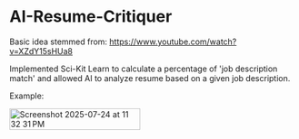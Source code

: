 # AI-Resume-Critiquer

Basic idea stemmed from: https://www.youtube.com/watch?v=XZdY15sHUa8

Implemented Sci-Kit Learn to calculate a percentage of 'job description match' and allowed AI to analyze resume based on a given job description. 

Example: 

<img width="230" height="38" alt="Screenshot 2025-07-24 at 11 32 31 PM" src="https://github.com/user-attachments/assets/c0ada768-55bb-4daa-bd8c-439c7f9e984b" />




